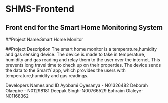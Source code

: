 # SHMS-Frontend

## Front end for the Smart Home Monitoring System

##Project Name:Smart Home Monitor

##Project Description
The smart home monitor is a temperature,humidity and gas sensing device. 
The device is made to take in temperature, humidity and gas reading and relay them to the user over the internet. 
This prevents long travel time to check up on their properties. 
The device sends the data to the SmartY app, which provides the users with temperature,humidity and gas readings.

Developers Names and ID
Ayobami Oyesanya - N01326482
Deborah Olaegbe - N01298181
Deepak Singh-N00766529
Ephraim Olaleye-N01168362
